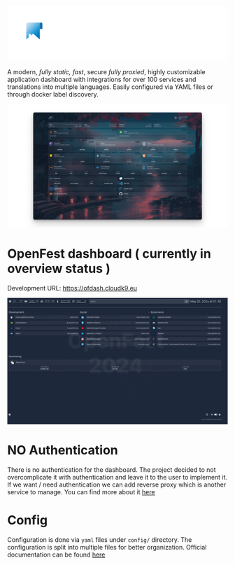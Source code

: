 ![Alt text](assets/banner_light@2x.png)

A modern, <em>fully static, fast</em>, secure <em>fully proxied</em>, highly customizable application dashboard with integrations for over 100 services and translations into multiple languages. Easily configured via YAML files or through docker label discovery.

![Alt text](assets/homepage_demo.png)


# OpenFest dashboard ( currently in overview status )

Development URL: https://ofdash.cloudk9.eu

![ofdash](assets/ofdash.png)

# NO Authentication

There is no authentication for the dashboard. The project decided to not overcomplicate it with authentication and
leave it to the user to implement it. If we want / need authentication we can add reverse proxy which is another service
to manage. You can find more about it [here](https://github.com/gethomepage/homepage/pull/2448#issuecomment-1848442319)

# Config

Configuration is done via `yaml` files under `config/` directory. The configuration is split into multiple files for
better organization. Official documentation can be found [here](https://gethomepage.dev/latest/configs/)

